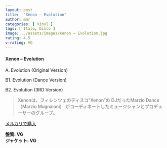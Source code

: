 ```yaml
---
layout: post
title:  "Xenon – Evolution"
author: mmr
categories: [ Vinyl ]
tags: [ Italo, Disco ]
image: ../assets/images/Xenon – Evolution.jpg
rating: 4.5
v-rating: VG
---
```


#### Xenon – Evolution

A. Evolution (Original Version)

B1. Evolution (Dance Version)

B2. Evolution (3RD Version)

> Xenonは、フィレンツェのディスコ”Xenon”の DJだったMarzio Dance（Marzio Mugnaioni） がコーディネートしたミュージシャンとプロデューサーのグループ。

[メルカリで購入](https://jp.mercari.com/item/m66302757125)

<div class="mt-4 mb-4 d-flex align-items-center">
<strong class="mr-1">盤質: VG</strong>
</div>
<div class="mt-4 mb-4 d-flex align-items-center">
<strong class="mr-1">ジャケット: VG</strong>
</div>

